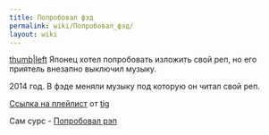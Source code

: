 ```yaml
---
title: Попробовал фэд
permalink: wiki/Попробовал_фэд/
layout: wiki
---
```


[thumb\|left](Файл:2017-11-30_19-42-51.png "wikilink") Японец хотел
попробовать изложить свой реп, но его приятель внезапно выключил музыку.

2014 год. В фэде меняли музыку под которую он читал свой реп.

[Ссылка на
плейлист](https://www.youtube.com/playlist?list=PLZTd1q1YI_1MG0FhUQXkLOZzTZ3BJOlEo) от [tig](tig "wikilink")

Сам сурс - [Попробовал рэп](Попробовал_рэп "wikilink")

